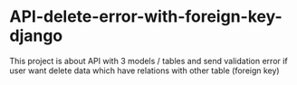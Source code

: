 # API-delete-error-with-foreign-key-django
This project is about API with 3 models / tables  and send validation error if user want delete data which have relations with other table (foreign key)
